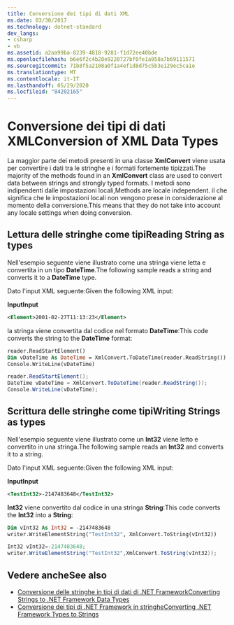 ```yaml
---
title: Conversione dei tipi di dati XML
ms.date: 03/30/2017
ms.technology: dotnet-standard
dev_langs:
- csharp
- vb
ms.assetid: a2aa99ba-8239-4818-9281-f1d72ee40bde
ms.openlocfilehash: b6e6f2c4b28e9220727bf0fe1a958a7b69111571
ms.sourcegitcommit: 71b8f5a2108a0f1a4ef1d8d75c5b3e129ec5ca1e
ms.translationtype: MT
ms.contentlocale: it-IT
ms.lasthandoff: 05/29/2020
ms.locfileid: "84202165"
---
```

# <a name="conversion-of-xml-data-types"></a><span data-ttu-id="d5b90-102">Conversione dei tipi di dati XML</span><span class="sxs-lookup"><span data-stu-id="d5b90-102">Conversion of XML Data Types</span></span>
<span data-ttu-id="d5b90-103">La maggior parte dei metodi presenti in una classe **XmlConvert** viene usata per convertire i dati tra le stringhe e i formati fortemente tipizzati.</span><span class="sxs-lookup"><span data-stu-id="d5b90-103">The majority of the methods found in an **XmlConvert** class are used to convert data between strings and strongly typed formats.</span></span> <span data-ttu-id="d5b90-104">I metodi sono indipendenti dalle impostazioni locali,</span><span class="sxs-lookup"><span data-stu-id="d5b90-104">Methods are locale independent.</span></span> <span data-ttu-id="d5b90-105">il che significa che le impostazioni locali non vengono prese in considerazione al momento della conversione.</span><span class="sxs-lookup"><span data-stu-id="d5b90-105">This means that they do not take into account any locale settings when doing conversion.</span></span>  
  
## <a name="reading-string-as-types"></a><span data-ttu-id="d5b90-106">Lettura delle stringhe come tipi</span><span class="sxs-lookup"><span data-stu-id="d5b90-106">Reading String as types</span></span>  
 <span data-ttu-id="d5b90-107">Nell'esempio seguente viene illustrato come una stringa viene letta e convertita in un tipo **DateTime**.</span><span class="sxs-lookup"><span data-stu-id="d5b90-107">The following sample reads a string and converts it to a **DateTime** type.</span></span>  
  
 <span data-ttu-id="d5b90-108">Dato l'input XML seguente:</span><span class="sxs-lookup"><span data-stu-id="d5b90-108">Given the following XML input:</span></span>  
  
 <span data-ttu-id="d5b90-109">**Input**</span><span class="sxs-lookup"><span data-stu-id="d5b90-109">**Input**</span></span>  
  
```xml  
<Element>2001-02-27T11:13:23</Element>  
```  
  
 <span data-ttu-id="d5b90-110">la stringa viene convertita dal codice nel formato **DateTime**:</span><span class="sxs-lookup"><span data-stu-id="d5b90-110">This code converts the string to the **DateTime** format:</span></span>  
  
```vb  
reader.ReadStartElement()  
Dim vDateTime As DateTime = XmlConvert.ToDateTime(reader.ReadString())  
Console.WriteLine(vDateTime)  
```  
  
```csharp  
reader.ReadStartElement();  
DateTime vDateTime = XmlConvert.ToDateTime(reader.ReadString());  
Console.WriteLine(vDateTime);  
```  
  
## <a name="writing-strings-as-types"></a><span data-ttu-id="d5b90-111">Scrittura delle stringhe come tipi</span><span class="sxs-lookup"><span data-stu-id="d5b90-111">Writing Strings as types</span></span>  
 <span data-ttu-id="d5b90-112">Nell'esempio seguente viene illustrato come un **Int32** viene letto e convertito in una stringa.</span><span class="sxs-lookup"><span data-stu-id="d5b90-112">The following sample reads an **Int32** and converts it to a string.</span></span>  
  
 <span data-ttu-id="d5b90-113">Dato l'input XML seguente:</span><span class="sxs-lookup"><span data-stu-id="d5b90-113">Given the following XML input:</span></span>  
  
 <span data-ttu-id="d5b90-114">**Input**</span><span class="sxs-lookup"><span data-stu-id="d5b90-114">**Input**</span></span>  
  
```xml  
<TestInt32>-2147483648</TestInt32>  
```  
  
 <span data-ttu-id="d5b90-115">**Int32** viene convertito dal codice in una stringa **String**:</span><span class="sxs-lookup"><span data-stu-id="d5b90-115">This code converts the **Int32** into a **String**:</span></span>  
  
```vb  
Dim vInt32 As Int32 = -2147483648  
writer.WriteElementString("TestInt32", XmlConvert.ToString(vInt32))  
```  
  
```csharp  
Int32 vInt32=-2147483648;  
writer.WriteElementString("TestInt32",XmlConvert.ToString(vInt32));  
```  
  
## <a name="see-also"></a><span data-ttu-id="d5b90-116">Vedere anche</span><span class="sxs-lookup"><span data-stu-id="d5b90-116">See also</span></span>

- [<span data-ttu-id="d5b90-117">Conversione delle stringhe in tipi di dati di .NET Framework</span><span class="sxs-lookup"><span data-stu-id="d5b90-117">Converting Strings to .NET Framework Data Types</span></span>](../../../../docs/standard/data/xml/converting-strings-to-dotnet-data-types.md)
- [<span data-ttu-id="d5b90-118">Conversione dei tipi di .NET Framework in stringhe</span><span class="sxs-lookup"><span data-stu-id="d5b90-118">Converting .NET Framework Types to Strings</span></span>](../../../../docs/standard/data/xml/converting-dotnet-types-to-strings.md)
